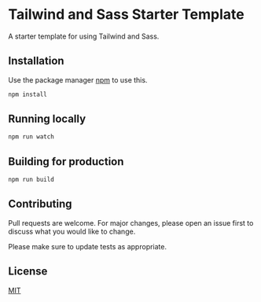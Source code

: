 # Tailwind and Sass Starter Template

A starter template for using Tailwind and Sass.

## Installation

Use the package manager [npm](https://www.npmjs.com) to use this.

```bash
npm install
```

## Running locally

```bash
npm run watch
```

## Building for production

```bash
npm run build
```

## Contributing

Pull requests are welcome. For major changes, please open an issue first to discuss what you would like to change.

Please make sure to update tests as appropriate.

## License

[MIT](https://choosealicense.com/licenses/mit/)
